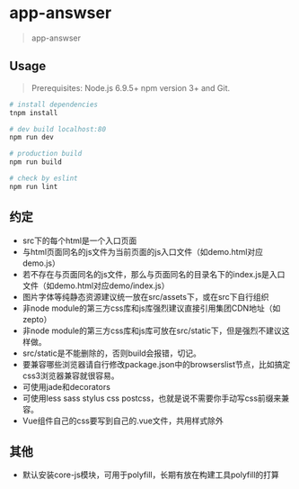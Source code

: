 # app-answser

> app-answser

## Usage

> Prerequisites: Node.js 6.9.5+ npm version 3+ and Git.

``` bash
# install dependencies
tnpm install

# dev build localhost:80
npm run dev

# production build
npm run build

# check by eslint
npm run lint
```

## 约定
- src下的每个html是一个入口页面
- 与html页面同名的js文件为当前页面的js入口文件（如demo.html对应demo.js）
- 若不存在与页面同名的js文件，那么与页面同名的目录名下的index.js是入口文件（如demo.html对应demo/index.js）
- 图片字体等纯静态资源建议统一放在src/assets下，或在src下自行组织
- 非node module的第三方css库和js库强烈建议直接引用集团CDN地址（如zepto）
- 非node module的第三方css库和js库可放在src/static下，但是强烈不建议这样做。
- src/static是不能删除的，否则build会报错，切记。
- 要兼容哪些浏览器请自行修改package.json中的browserslist节点，比如搞定css3浏览器兼容就很容易。
- 可使用jade和decorators
- 可使用less sass stylus css postcss，也就是说不需要你手动写css前缀来兼容。
- Vue组件自己的css要写到自己的.vue文件，共用样式除外

## 其他
- 默认安装core-js模块，可用于polyfill，长期有放在构建工具polyfill的打算
